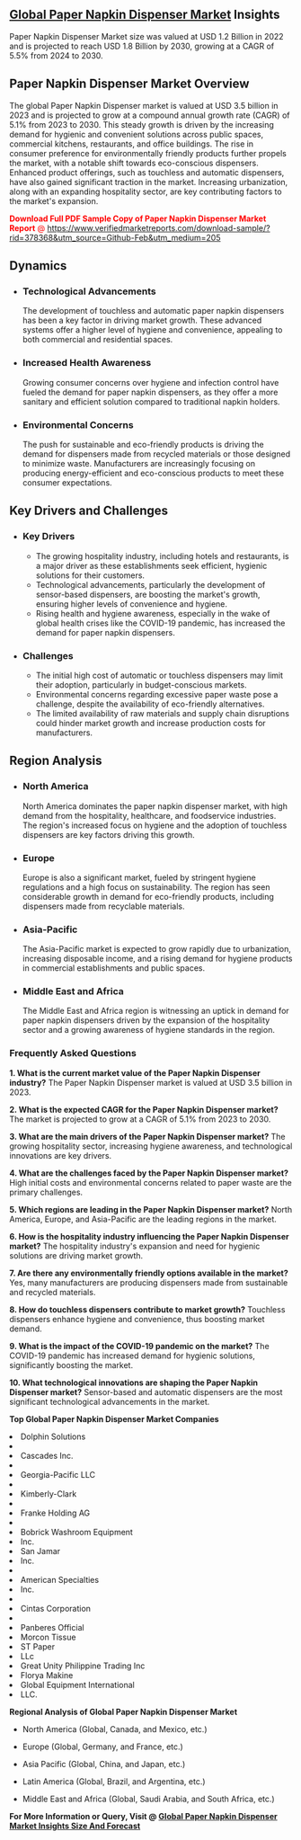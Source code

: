 <h2><a href="https://www.verifiedmarketreports.com/download-sample/?rid=378368&amp;utm_source=Github&amp;utm_medium=205" target="_blank">Global Paper Napkin Dispenser Market</a> Insights</h2><p>Paper Napkin Dispenser Market size was valued at USD 1.2 Billion in 2022 and is projected to reach USD 1.8 Billion by 2030, growing at a CAGR of 5.5% from 2024 to 2030.</p><p> <h2>Paper Napkin Dispenser Market Overview</h2> <p>The global Paper Napkin Dispenser market is valued at USD 3.5 billion in 2023 and is projected to grow at a compound annual growth rate (CAGR) of 5.1% from 2023 to 2030. This steady growth is driven by the increasing demand for hygienic and convenient solutions across public spaces, commercial kitchens, restaurants, and office buildings. The rise in consumer preference for environmentally friendly products further propels the market, with a notable shift towards eco-conscious dispensers. Enhanced product offerings, such as touchless and automatic dispensers, have also gained significant traction in the market. Increasing urbanization, along with an expanding hospitality sector, are key contributing factors to the market's expansion. <p><span class=""><span style="color: #ff0000;"><strong>Download Full PDF Sample Copy of Paper Napkin Dispenser Market Report</strong> @ </span><a href="https://www.verifiedmarketreports.com/download-sample/?rid=378368&amp;utm_source=Github-Feb&amp;utm_medium=205" target="_blank">https://www.verifiedmarketreports.com/download-sample/?rid=378368&amp;utm_source=Github-Feb&amp;utm_medium=205</a></span></p></p> <h2>Dynamics</h2> <ul> <li><h3>Technological Advancements</h3> The development of touchless and automatic paper napkin dispensers has been a key factor in driving market growth. These advanced systems offer a higher level of hygiene and convenience, appealing to both commercial and residential spaces.</li> <li><h3>Increased Health Awareness</h3> Growing consumer concerns over hygiene and infection control have fueled the demand for paper napkin dispensers, as they offer a more sanitary and efficient solution compared to traditional napkin holders.</li> <li><h3>Environmental Concerns</h3> The push for sustainable and eco-friendly products is driving the demand for dispensers made from recycled materials or those designed to minimize waste. Manufacturers are increasingly focusing on producing energy-efficient and eco-conscious products to meet these consumer expectations.</li> </ul> <h2>Key Drivers and Challenges</h2> <ul> <li><h3>Key Drivers</h3> <ul> <li>The growing hospitality industry, including hotels and restaurants, is a major driver as these establishments seek efficient, hygienic solutions for their customers.</li> <li>Technological advancements, particularly the development of sensor-based dispensers, are boosting the market's growth, ensuring higher levels of convenience and hygiene.</li> <li>Rising health and hygiene awareness, especially in the wake of global health crises like the COVID-19 pandemic, has increased the demand for paper napkin dispensers.</li> </ul> </li> <li><h3>Challenges</h3> <ul> <li>The initial high cost of automatic or touchless dispensers may limit their adoption, particularly in budget-conscious markets.</li> <li>Environmental concerns regarding excessive paper waste pose a challenge, despite the availability of eco-friendly alternatives.</li> <li>The limited availability of raw materials and supply chain disruptions could hinder market growth and increase production costs for manufacturers.</li> </ul> </li> </ul> <h2>Region Analysis</h2> <ul> <li><h3>North America</h3> North America dominates the paper napkin dispenser market, with high demand from the hospitality, healthcare, and foodservice industries. The region's increased focus on hygiene and the adoption of touchless dispensers are key factors driving this growth.</li> <li><h3>Europe</h3> Europe is also a significant market, fueled by stringent hygiene regulations and a high focus on sustainability. The region has seen considerable growth in demand for eco-friendly products, including dispensers made from recyclable materials.</li> <li><h3>Asia-Pacific</h3> The Asia-Pacific market is expected to grow rapidly due to urbanization, increasing disposable income, and a rising demand for hygiene products in commercial establishments and public spaces.</li> <li><h3>Middle East and Africa</h3> The Middle East and Africa region is witnessing an uptick in demand for paper napkin dispensers driven by the expansion of the hospitality sector and a growing awareness of hygiene standards in the region.</li> </ul> <h3>Frequently Asked Questions</h3> <p><strong>1. What is the current market value of the Paper Napkin Dispenser industry?</strong> The Paper Napkin Dispenser market is valued at USD 3.5 billion in 2023.</p> <p><strong>2. What is the expected CAGR for the Paper Napkin Dispenser market?</strong> The market is projected to grow at a CAGR of 5.1% from 2023 to 2030.</p> <p><strong>3. What are the main drivers of the Paper Napkin Dispenser market?</strong> The growing hospitality sector, increasing hygiene awareness, and technological innovations are key drivers.</p> <p><strong>4. What are the challenges faced by the Paper Napkin Dispenser market?</strong> High initial costs and environmental concerns related to paper waste are the primary challenges.</p> <p><strong>5. Which regions are leading in the Paper Napkin Dispenser market?</strong> North America, Europe, and Asia-Pacific are the leading regions in the market.</p> <p><strong>6. How is the hospitality industry influencing the Paper Napkin Dispenser market?</strong> The hospitality industry's expansion and need for hygienic solutions are driving market growth.</p> <p><strong>7. Are there any environmentally friendly options available in the market?</strong> Yes, many manufacturers are producing dispensers made from sustainable and recycled materials.</p> <p><strong>8. How do touchless dispensers contribute to market growth?</strong> Touchless dispensers enhance hygiene and convenience, thus boosting market demand.</p> <p><strong>9. What is the impact of the COVID-19 pandemic on the market?</strong> The COVID-19 pandemic has increased demand for hygienic solutions, significantly boosting the market.</p> <p><strong>10. What technological innovations are shaping the Paper Napkin Dispenser market?</strong> Sensor-based and automatic dispensers are the most significant technological advancements in the market.</p> </p><p><strong>Top Global Paper Napkin Dispenser Market Companies</strong></p><div data-test-id=""><p><li>Dolphin Solutions</li><li></li><li> Cascades Inc.</li><li></li><li> Georgia-Pacific LLC</li><li></li><li> Kimberly-Clark</li><li></li><li> Franke Holding AG</li><li></li><li> Bobrick Washroom Equipment</li><li> Inc.</li><li> San Jamar</li><li> Inc.</li><li></li><li> American Specialties</li><li> Inc.</li><li></li><li> Cintas Corporation</li><li></li><li> Panberes Official</li><li> Morcon Tissue</li><li> ST Paper</li><li>LLc</li><li> Great Unity Philippine Trading Inc</li><li> Florya Makine</li><li> Global Equipment International</li><li> LLC.</li></p><div><strong>Regional Analysis of&nbsp;Global Paper Napkin Dispenser Market</strong></div><ul><li dir="ltr"><p dir="ltr">North America&nbsp;(Global, Canada, and Mexico, etc.)</p></li><li dir="ltr"><p dir="ltr">Europe (Global, Germany, and France, etc.)</p></li><li dir="ltr"><p dir="ltr">Asia Pacific&nbsp;(Global, China, and Japan, etc.)</p></li><li dir="ltr"><p dir="ltr">Latin America&nbsp;(Global, Brazil, and Argentina, etc.)</p></li><li dir="ltr">Middle East and Africa&nbsp;(Global, Saudi Arabia, and South Africa, etc.)</li></ul><p><strong>For More Information or Query, Visit @&nbsp;</strong><strong><a href="https://www.verifiedmarketreports.com/product/paper-napkin-dispenser-market/?utm_source=Github&amp;utm_medium=205" target="_blank">Global Paper Napkin Dispenser Market Insights Size And Forecast</a></strong></p></div>
